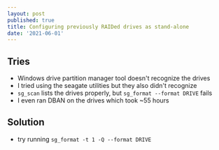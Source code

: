 ```yaml
---
layout: post
published: true
title: Configuring previously RAIDed drives as stand-alone
date: '2021-06-01'
---
```

## Tries
* Windows drive partition manager tool doesn't recognize the drives
* I tried using the seagate utilities but they also didn't recognize
* `sg_scan` lists the drives properly, but `sg_format --format DRIVE` fails
* I even ran DBAN on the drives which took ~55 hours

## Solution
* try running `sg_format -t 1 -Q --format DRIVE`
